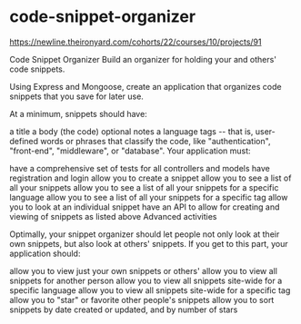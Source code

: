# code-snippet-organizer

https://newline.theironyard.com/cohorts/22/courses/10/projects/91

Code Snippet Organizer
Build an organizer for holding your and others' code snippets.

Using Express and Mongoose, create an application that organizes code snippets that you save for later use.

At a minimum, snippets should have:

a title
a body (the code)
optional notes
a language
tags -- that is, user-defined words or phrases that classify the code, like "authentication", "front-end", "middleware", or "database".
Your application must:

have a comprehensive set of tests for all controllers and models
have registration and login
allow you to create a snippet
allow you to see a list of all your snippets
allow you to see a list of all your snippets for a specific language
allow you to see a list of all your snippets for a specific tag
allow you to look at an individual snippet
have an API to allow for creating and viewing of snippets as listed above
Advanced activities  

Optimally, your snippet organizer should let people not only look at their own snippets, but also look at others' snippets. If you get to this part, your application should:

allow you to view just your own snippets or others'
allow you to view all snippets for another person
allow you to view all snippets site-wide for a specific language
allow you to view all snippets site-wide for a specific tag
allow you to "star" or favorite other people's snippets
allow you to sort snippets by date created or updated, and by number of stars
